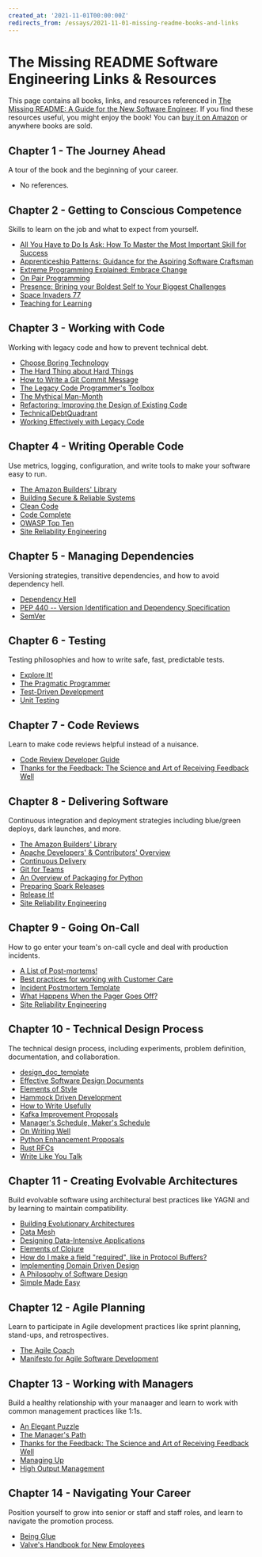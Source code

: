 ```yaml
---
created_at: '2021-11-01T00:00:00Z'
redirects_from: /essays/2021-11-01-missing-readme-books-and-links
---
```


# The Missing README Software Engineering Links & Resources

This page contains all books, links, and resources referenced in [The Missing README: A Guide for the New Software Engineer](https://www.amazon.com/gp/product/B08XM2CDZM/ref=as_li_qf_asin_il_tl?ie=UTF8&tag=missingreadme-20&creative=9325&linkCode=as2&creativeASIN=B08XM2CDZM&linkId=b8b400351a3448f858341fe3e5b69eca). If you find these resources useful, you might enjoy the book! You can [buy it on Amazon](https://www.amazon.com/gp/product/B08XM2CDZM/ref=as_li_qf_asin_il_tl?ie=UTF8&tag=missingreadme-20&creative=9325&linkCode=as2&creativeASIN=B08XM2CDZM&linkId=b8b400351a3448f858341fe3e5b69eca) or anywhere books are sold.

## Chapter 1 - The Journey Ahead
A tour of the book and the beginning of your career.

* No references.

## Chapter 2 - Getting to Conscious Competence
Skills to learn on the job and what to expect from yourself.

* [All You Have to Do Is Ask: How To Master the Most Important Skill for Success](https://www.amazon.com/All-You-Have-Ask-Important/dp/1984825925)
* [Apprenticeship Patterns: Guidance for the Aspiring Software Craftsman](https://www.amazon.com/Apprenticeship-Patterns-Guidance-Aspiring-Craftsman/dp/0596518382)
* [Extreme Programming Explained: Embrace Change](https://www.amazon.com/Extreme-Programming-Explained-Embrace-Change/dp/0321278658/)
* [On Pair Programming](https://www.martinfowler.com/articles/on-pair-programming.html)
* [Presence: Brining your Boldest Self to Your Biggest Challenges](https://www.amazon.com/Presence-Bringing-Boldest-Biggest-Challenges/dp/1478930152)
* [Space Invaders 77](https://ronjeffries.com/articles/020-invaders-70ff/i-77/)
* [Teaching for Learning](https://www.amazon.com/Teaching-Learning-Intentionally-Educational-Activities/dp/0415699363)

## Chapter 3 - Working with Code
Working with legacy code and how to prevent technical debt.

* [Choose Boring Technology](http://boringtechnology.club/)
* [The Hard Thing about Hard Things](https://www.amazon.com/Hard-Thing-About-Things-Building/dp/0062273205)
* [How to Write a Git Commit Message](https://chris.beams.io/posts/git-commit/)
* [The Legacy Code Programmer's Toolbox](https://www.amazon.com/Legacy-Code-Programmers-Toolbox-Professionals/dp/1691064130)
* [The Mythical Man-Month](https://www.amazon.com/Mythical-Man-Month-Software-Engineering-Anniversary/dp/0201835959)
* [Refactoring: Improving the Design of Existing Code](https://www.amazon.com/Refactoring-Improving-Design-Existing-Code/dp/0201485672)
* [TechnicalDebtQuadrant](https://martinfowler.com/bliki/TechnicalDebtQuadrant.html)
* [Working Effectively with Legacy Code](https://www.amazon.com/Working-Effectively-Legacy-Michael-Feathers/dp/0131177052)

## Chapter 4 - Writing Operable Code
Use metrics, logging, configuration, and write tools to make your software easy to run.

* [The Amazon Builders' Library](https://aws.amazon.com/builders-library/)
* [Building Secure & Reliable Systems](https://sre.google/books/building-secure-reliable-systems/)
* [Clean Code](https://www.amazon.com/Clean-Code-Handbook-Software-Craftsmanship/dp/0132350882)
* [Code Complete](https://www.amazon.com/Code-Complete-Practical-Handbook-Construction/dp/0735619670)
* [OWASP Top Ten](https://owasp.org/www-project-top-ten/)
* [Site Reliability Engineering](https://sre.google/books/)

## Chapter 5 - Managing Dependencies
Versioning strategies, transitive dependencies, and how to avoid dependency hell.

* [Dependency Hell](https://en.wikipedia.org/wiki/Dependency_hell)
* [PEP 440 -- Version Identification and Dependency Specification](https://www.python.org/dev/peps/pep-0440/)
* [SemVer](https://semver.org/)

## Chapter 6 - Testing
Testing philosophies and how to write safe, fast, predictable tests.

* [Explore It!](https://pragprog.com/titles/ehxta/explore-it/)
* [The Pragmatic Programmer](https://pragprog.com/titles/tpp20/the-pragmatic-programmer-20th-anniversary-edition/)
* [Test-Driven Development](https://www.amazon.com/Test-Driven-Development-Kent-Beck/dp/0321146530)
* [Unit Testing](https://www.amazon.com/Unit-Testing-Principles-Practices-Patterns/dp/1617296279)

## Chapter 7 - Code Reviews
Learn to make code reviews helpful instead of a nuisance.

* [Code Review Developer Guide](https://google.github.io/eng-practices/review/)
* [Thanks for the Feedback: The Science and Art of Receiving Feedback Well](https://www.amazon.com/Thanks-Feedback-Science-Receiving-Well/dp/0670014664)

## Chapter 8 - Delivering Software
Continuous integration and deployment strategies including blue/green deploys, dark launches, and more.

* [The Amazon Builders' Library](https://aws.amazon.com/builders-library/)
* [Apache Developers' & Contributors' Overview](https://www.apache.org/dev/#releases/)
* [Continuous Delivery](https://www.amazon.com/Continuous-Delivery-Deployment-Automation-Addison-Wesley/dp/0321601912/)
* [Git for Teams](https://www.amazon.com/Git-Teams-User-Centered-Efficient-Workflows/dp/1491911182)
* [An Overview of Packaging for Python](https://packaging.python.org/overview/)
* [Preparing Spark Releases](https://spark.apache.org/release-process.html)
* [Release It!](https://www.amazon.com/Release-Production-Ready-Software-Pragmatic-Programmers/dp/0978739213)
* [Site Reliability Engineering](https://sre.google/books/)

## Chapter 9 - Going On-Call
How to go enter your team's on-call cycle and deal with production incidents.

* [A List of Post-mortems!](https://github.com/danluu/post-mortems)
* [Best practices for working with Customer Care](https://cloud.google.com/support/docs/best-practice#setting_the_priority_and_escalating/)
* [Incident Postmortem Template](https://www.atlassian.com/incident-management/postmortem/templates)
* [What Happens When the Pager Goes Off?](https://increment.com/on-call/when-the-pager-goes-off/)
* [Site Reliability Engineering](https://sre.google/books/)

## Chapter 10 - Technical Design Process
The technical design process, including experiments, problem definition, documentation, and collaboration.

* [design_doc_template](https://github.com/wepay/design_doc_template/)
* [Effective Software Design Documents](https://wecode.wepay.com/posts/effective-software-design-documents)
* [Elements of Style](https://www.amazon.com/Elements-Style-Fourth-William-Strunk/dp/020530902X)
* [Hammock Driven Development](https://www.youtube.com/watch?v=f84n5oFoZBc&feature=youtu.be)
* [How to Write Usefully](http://paulgraham.com/useful.html)
* [Kafka Improvement Proposals](https://cwiki.apache.org/confluence/display/KAFKA/Kafka+Improvement+Proposals/)
* [Manager's Schedule, Maker's Schedule](http://www.paulgraham.com/makersschedule.html)
* [On Writing Well](https://www.amazon.com/Writing-Well-Classic-Guide-Nonfiction/dp/0060891548)
* [Python Enhancement Proposals](https://github.com/python/peps/)
* [Rust RFCs](https://github.com/rust-lang/rfcs/)
* [Write Like You Talk](http://www.paulgraham.com/talk.html)

## Chapter 11 - Creating Evolvable Architectures
Build evolvable software using architectural best practices like YAGNI and by learning to maintain compatibility.

* [Building Evolutionary Architectures](https://www.amazon.com/Building-Evolutionary-Architectures-Support-Constant/dp/1491986360)
* [Data Mesh](https://www.oreilly.com/library/view/data-mesh/9781492092384/)
* [Designing Data-Intensive Applications](https://dataintensive.net/)
* [Elements of Clojure](https://leanpub.com/elementsofclojure)
* [How do I make a field "required", like in Protocol Buffers?](https://capnproto.org/faq.html#how-do-i-make-a-field-required-like-in-protocol-buffers)
* [Implementing Domain Driven Design](https://www.amazon.com/Implementing-Domain-Driven-Design-Vaughn-Vernon/dp/0321834577)
* [A Philosophy of Software Design](https://www.amazon.com/Philosophy-Software-Design-John-Ousterhout/dp/1732102201)
* [Simple Made Easy](https://www.youtube.com/watch?v=LKtk3HCgTa8)

## Chapter 12 - Agile Planning
Learn to participate in Agile development practices like sprint planning, stand-ups, and retrospectives.

* [The Agile Coach](https://www.atlassian.com/agile)
* [Manifesto for Agile Software Development](https://agilemanifesto.org/)

## Chapter 13 - Working with Managers
Build a healthy relationship with your manaager and learn to work with common management practices like 1:1s.

* [An Elegant Puzzle](https://www.amazon.com/Elegant-Puzzle-Systems-Engineering-Management/dp/1732265186)
* [The Manager's Path](https://www.amazon.com/Managers-Path-Leaders-Navigating-Growth/dp/1491973897)
* [Thanks for the Feedback: The Science and Art of Receiving Feedback Well](https://www.amazon.com/Thanks-Feedback-Science-Receiving-Well/dp/0670014664)
* [Managing Up](https://www.amazon.com/Managing-Up-Forge-Effective-Relationship/dp/0385507739)
* [High Output Management](https://www.amazon.com/High-Output-Management-Andrew-Grove/dp/0679762884)

## Chapter 14 - Navigating Your Career
Position yourself to grow into senior or staff and staff roles, and learn to navigate the promotion process.

* [Being Glue](https://noidea.dog/glue/)
* [Valve's Handbook for New Employees](https://www.valvesoftware.com/en/publications/)

